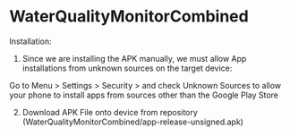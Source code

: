 # WaterQualityMonitorCombined

Installation:
1. Since we are installing the APK manually, we must allow App installations from unknown sources on the target device:

Go to Menu > Settings > Security > and check Unknown Sources to allow your phone to install apps from sources other than the Google Play Store

2. Download APK File onto device from repository (WaterQualityMonitorCombined/app-release-unsigned.apk)
